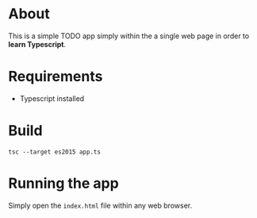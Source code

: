 # About

This is a simple TODO app simply within the a single web page in order to **learn Typescript**.

# Requirements

* Typescript installed

# Build

```
tsc --target es2015 app.ts
```

# Running the app

Simply open the `index.html` file within any web browser.
